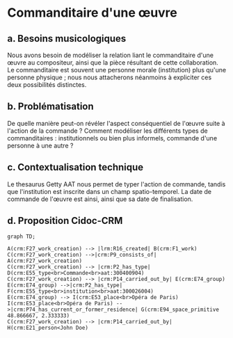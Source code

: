 # Commanditaire d'une œuvre

## a. Besoins musicologiques

Nous avons besoin de modéliser la relation liant le commanditaire d'une œuvre au compositeur, ainsi que la pièce résultant de cette collaboration. Le commanditaire est souvent une personne morale (institution) plus qu'une personne physique ; nous nous attacherons néanmoins à expliciter ces deux possibilités distinctes. 

## b. Problématisation 

De quelle manière peut-on révéler l'aspect conséquentiel de l'œuvre suite à l'action de la commande ? Comment modéliser les différents types de commanditaires : institutionnels ou bien plus informels, commande d'une personne à une autre ?

## c. Contextualisation technique

Le thesaurus Getty AAT nous permet de typer l'action de commande, tandis que l'institution est inscrite dans un champ spatio-temporel. La date de commande de l'œuvre est ainsi, ainsi que sa date de finalisation. 

## d. Proposition Cidoc-CRM

```mermaid
graph TD;

A(crm:F27_work_creation) --> |lrm:R16_created| B(crm:F1_work)
C(crm:F27_work_creation) -->|crm:P9_consists_of| A(crm:F27_work_creation)
C(crm:F27_work_creation) --> |crm:P2_has_type| D(crm:E55_type<br>Commande<br>aat:300400904)
C(crm:F27_work_creation) --> |crm:P14_carried_out_by| E(crm:E74_group)
E(crm:E74_group) -->|crm:P2_has_type| F(crm:E55_type<br>institution<br>aat:300026004)
E(crm:E74_group) --> I(crm:E53_place<br>Opéra de Paris)
I(crm:E53_place<br>Opéra de Paris) -->|crm:P74_has_current_or_former_residence| G(crm:E94_space_primitive
48.866667, 2.333333)
C(crm:F27_work_creation) --> |crm:P14_carried_out_by| H(crm:E21_person<John Doe)


```

